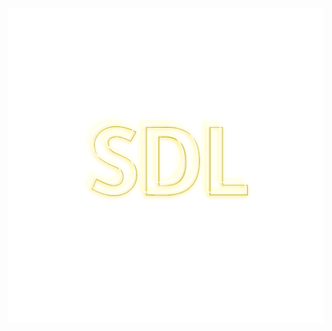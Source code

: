 <a name ="logo"/>
<div align="center">
    <a href="https://google.com" target="_blank">
    <img src="assets/icon.png" />
</div>
